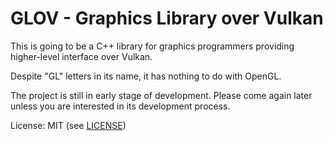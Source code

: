 # GLOV - Graphics Library over Vulkan

This is going to be a C++ library for graphics programmers providing higher-level interface over Vulkan.

Despite "GL" letters in its name, it has nothing to do with OpenGL.

The project is still in early stage of development. Please come again later unless you are interested in its development process.

License: MIT (see [LICENSE](LICENSE))
